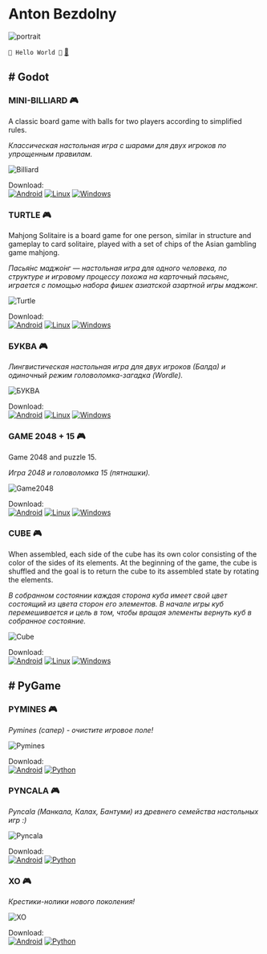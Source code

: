 # Anton Bezdolny

![portrait](portrait.png)

`🤘 Hello World 🤘` [📧](mailto:networkoutpost@gmail.com)

## \# Godot

### MINI-BILLIARD 🎮

A classic board game with balls for two players according to simplified rules.

*Классическая настольная игра с шарами для двух игроков по упрощенным правилам.*

![Billiard](billiard.png)

Download:  
[![Android](android_button.png)](https://github.com/avbezdolny/avbezdolny.github.io/releases/download/release/Billiard.apk) 
[![Linux](linux_button.png)](https://github.com/avbezdolny/avbezdolny.github.io/releases/download/release/Billiard_X11_x86_64.tar.gz) 
[![Windows](windows_button.png)](https://github.com/avbezdolny/avbezdolny.github.io/releases/download/release/Billiard_win_x64.zip)  

### TURTLE 🎮

Mahjong Solitaire is a board game for one person, similar in structure and gameplay to card solitaire, played with a set of chips of the Asian gambling game mahjong.

*Пасья́нс маджо́нг — настольная игра для одного человека, по структуре и игровому процессу похожа на карточный пасьянс, играется с помощью набора фишек азиатской азартной игры маджонг.*

![Turtle](turtle.png)

Download:  
[![Android](android_button.png)](https://github.com/avbezdolny/avbezdolny.github.io/releases/download/release/Turtle.apk) 
[![Linux](linux_button.png)](https://github.com/avbezdolny/avbezdolny.github.io/releases/download/release/Turtle_X11_x86_64.tar.gz) 
[![Windows](windows_button.png)](https://github.com/avbezdolny/avbezdolny.github.io/releases/download/release/Turtle_win_x64.zip)  

### БУКВА 🎮

*Лингвистическая настольная игра для двух игроков (Балда) и одиночный режим головоломка-загадка (Wordle).*

![БУКВА](bukva.png)

Download:  
[![Android](android_button.png)](https://github.com/avbezdolny/avbezdolny.github.io/releases/download/release/BUKVA.apk) 
[![Linux](linux_button.png)](https://github.com/avbezdolny/avbezdolny.github.io/releases/download/release/BUKVA_X11_x86_64.tar.gz) 
[![Windows](windows_button.png)](https://github.com/avbezdolny/avbezdolny.github.io/releases/download/release/BUKVA_win_x64.zip)  

### GAME 2048 + 15 🎮

Game 2048 and puzzle 15.

*Игра 2048 и головоломка 15 (пятнашки).*

![Game2048](game2048.png)

Download:  
[![Android](android_button.png)](https://github.com/avbezdolny/avbezdolny.github.io/releases/download/release/Game2048.apk) 
[![Linux](linux_button.png)](https://github.com/avbezdolny/avbezdolny.github.io/releases/download/release/Game2048_X11_x86_64.tar.gz) 
[![Windows](windows_button.png)](https://github.com/avbezdolny/avbezdolny.github.io/releases/download/release/Game2048_win_x64.zip)  

### CUBE 🎮

When assembled, each side of the cube has its own color consisting of the color of the sides of its elements. At the beginning of the game, the cube is shuffled and the goal is to return the cube to its assembled state by rotating the elements.

*В собранном состоянии каждая сторона куба имеет свой цвет состоящий из цвета сторон его элементов. В начале игры куб перемешивается и цель в том, чтобы вращая элементы вернуть куб в собранное состояние.*

![Cube](cube.png)

Download:  
[![Android](android_button.png)](https://github.com/avbezdolny/avbezdolny.github.io/releases/download/release/Cube.apk) 
[![Linux](linux_button.png)](https://github.com/avbezdolny/avbezdolny.github.io/releases/download/release/Cube_X11_x86_64.tar.gz) 
[![Windows](windows_button.png)](https://github.com/avbezdolny/avbezdolny.github.io/releases/download/release/Cube_win_x64.zip)  

## \# PyGame

### PYMINES 🎮

*Pymines (сапер) - очистите игровое поле!*

![Pymines](pymines.png)

Download:  
[![Android](android_button.png)](https://github.com/avbezdolny/avbezdolny.github.io/releases/download/release/Mines.apk) 
[![Python](python_button.png)](https://github.com/avbezdolny/avbezdolny.github.io/releases/download/release/Mines_X11_x86_64.tar.gz) 

### PYNCALA 🎮

*Pyncala (Манкала, Калах, Бантуми) из древнего семейства настольных игр :)*

![Pyncala](pyncala.png)

Download:  
[![Android](android_button.png)](https://github.com/avbezdolny/avbezdolny.github.io/releases/download/release/Mancala.apk) 
[![Python](python_button.png)](https://github.com/avbezdolny/avbezdolny.github.io/releases/download/release/Mancala_X11_x86_64.tar.gz) 

### XO 🎮

*Крестики-нолики нового поколения!*

![XO](xo.png)

Download:  
[![Android](android_button.png)](https://github.com/avbezdolny/avbezdolny.github.io/releases/download/release/xo.apk) 
[![Python](python_button.png)](https://github.com/avbezdolny/avbezdolny.github.io/releases/download/release/XO_X11_x86_64.tar.gz) 

